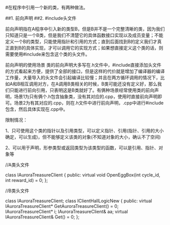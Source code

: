 #在程序中引用一个新的类，有两种做法。

##1. 前向声明
##2. #include头文件

前向声明指在A程序中引入新的类型B，但是B并不是一个完整清晰的类，因为我们只知道只是一个B类，但是我们不清楚它的具体函数接口实现以及成员变量；不能定义一个B的类型，只能使用指针和引用的方式；直到后面找到B的定义我们才真正直到B的具体实现，才可以调用它的实现方式；如果想直接定义这个类的话，则需要使用#include来包含这个类的头文件。

前向声明的使用场景
       类的前向声明大多写在.h文件中，#include直接添加头文件的方式看起来方便，提供了全部的接口，但是这样的代价就是增加了编译器的编译工作量，大量导入的头文件会引起编译比较慢；并且在两方循环调用的情况下，比如A和B相互调用对方，在A调用B类相关的时候，B类可能还没有定义好，那么我们只能进行前向引用，只表明这是B类就好了。有俩种场景经常使用类的前向声明，场景1为只有俩个.h包含抽象类，没有其对应的.cpp，使用时直接前向声明即可。场景2为有其对应的.cpp，则在.h文件中进行前向声明，.cpp中进行#include包含，然后具体实现在.cpp中。

限制情况：

1、只可使用这个类的指针以及引用类型，可以定义指针、引用(指针、引用的大小确定，可以生成)，但不能够定义该类的对象(不知道对象的大小，确认不了空间)

2、可以用于声明，形参类型或返回类型为该类型的函数，可以是引用、指针、对象等

//A类头文件
 
class IAuroraTreasureClient
{
public:
	virtual void OpenEggBox(int cycle_id, int reward_id) = 0;
};
 
//B类头文件
 
class IAuroraTreasureClient;
class IClientHallLogicNew
{
public:
	virtual IAuroraTreasureClient* GetAuroraTreasureClient() = 0;
	IAuroraTreasureClient* i;
	IAuroraTreasureClient& aa;
	virtual IAuroraTreasureClient& Get() = 0;
};
